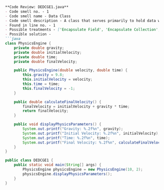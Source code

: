 ```markdown
**Code Review: DEDCGE1.java**
- Code smell no. - 1
- Code smell name - Data Class
- Code smell description - A class that serves primarily to hold data with little or no behavior.
- Found in line no. - 1
- Possible treatments - ['Encapsulate Field', 'Encapsulate Collection', 'Move Method and Extract Method', 'Remove Setting Method and Hide Method']
- Possible solution - 
```java
class PhysicsEngine {
    private double gravity;
    private double initialVelocity;
    private double time;
    private double finalVelocity;

    public PhysicsEngine(double velocity, double time) {
        this.gravity = 9.8;
        this.initialVelocity = velocity;
        this.time = time;
        this.finalVelocity = -1;
    }

    public double calculateFinalVelocity() {
        finalVelocity = initialVelocity + gravity * time;
        return finalVelocity;
    }

    public void displayPhysicsParameters() {
        System.out.printf("Gravity: %.2f%n", gravity);
        System.out.printf("Initial Velocity: %.2f%n", initialVelocity);
        System.out.printf("Time: %.2f%n", time);
        System.out.printf("Final Velocity: %.2f%n", calculateFinalVelocity());
    }
}

public class DEDCGE1 {
    public static void main(String[] args) {
        PhysicsEngine physicsEngine = new PhysicsEngine(10, 2);
        physicsEngine.displayPhysicsParameters();
    }
}
```
```